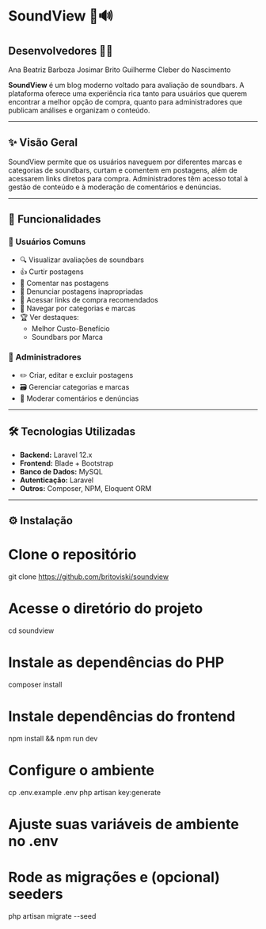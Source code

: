 # SoundView 🎵🔊  

## Desenvolvedores 👨‍💻
Ana Beatriz Barboza
Josimar Brito
Guilherme Cleber do Nascimento
  
**SoundView** é um blog moderno voltado para avaliação de soundbars. A plataforma oferece uma experiência rica tanto para usuários que querem encontrar a melhor opção de compra, quanto para administradores que publicam análises e organizam o conteúdo.

---

## ✨ Visão Geral

SoundView permite que os usuários naveguem por diferentes marcas e categorias de soundbars, curtam e comentem em postagens, além de acessarem links diretos para compra. Administradores têm acesso total à gestão de conteúdo e à moderação de comentários e denúncias.

---

## 🚀 Funcionalidades

### 👥 Usuários Comuns
- 🔍 Visualizar avaliações de soundbars
- 👍 Curtir postagens
- 💬 Comentar nas postagens
- 🚩 Denunciar postagens inapropriadas
- 🛒 Acessar links de compra recomendados
- 📂 Navegar por categorias e marcas
- 🏆 Ver destaques:
  - Melhor Custo-Benefício
  - Soundbars por Marca

### 🔐 Administradores
- ✏️ Criar, editar e excluir postagens
- 🗃️ Gerenciar categorias e marcas
- 🧹 Moderar comentários e denúncias

---

## 🛠️ Tecnologias Utilizadas

- **Backend:** Laravel 12.x
- **Frontend:** Blade + Bootstrap
- **Banco de Dados:** MySQL
- **Autenticação:** Laravel
- **Outros:** Composer, NPM, Eloquent ORM

---

## ⚙️ Instalação

# Clone o repositório
git clone https://github.com/britoviski/soundview

# Acesse o diretório do projeto
cd soundview

# Instale as dependências do PHP
composer install

# Instale dependências do frontend
npm install && npm run dev

# Configure o ambiente
cp .env.example .env
php artisan key:generate

# Ajuste suas variáveis de ambiente no .env

# Rode as migrações e (opcional) seeders
php artisan migrate --seed

